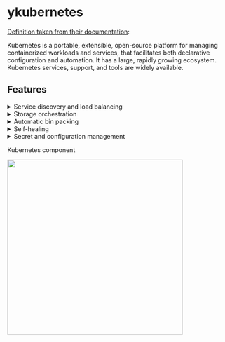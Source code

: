 # ykubernetes

[Definition taken from their documentation](https://kubernetes.io/docs/concepts/overview/what-is-kubernetes/):

Kubernetes is a portable, extensible, open-source platform for managing containerized workloads and services, that facilitates both declarative configuration and automation. It has a large, rapidly growing ecosystem. Kubernetes services, support, and tools are widely available.

Features
--------
<details>
<summary>Service discovery and load balancing</summary>
Kubernetes can expose a container using the DNS name or using their own IP address. If traffic to a container is high, Kubernetes is able to load balance and distribute the network traffic so that the deployment is stable.
</details>
  
  
<details>
<summary>Storage orchestration</summary>
Kubernetes allows you to automatically mount a storage system of your choice, such as local storages, public cloud providers, and more.
Automated rollouts and rollbacks You can describe the desired state for your deployed containers using Kubernetes, and it can change the actual state to the desired state at a controlled rate. For example, you can automate Kubernetes to create new containers for your deployment, remove existing containers and adopt all their resources to the new container.
</details>
<details>
<summary>Automatic bin packing</summary>
You provide Kubernetes with a cluster of nodes that it can use to run containerized tasks. You tell Kubernetes how much CPU and memory (RAM) each container needs. Kubernetes can fit containers onto your nodes to make the best use of your resources.
</details>
<details>
<summary>Self-healing</summary>
Kubernetes restarts containers that fail, replaces containers, kills containers that don't respond to your user-defined health check, and doesn't advertise them to clients until they are ready to serve.
</details>
<details>
<summary>Secret and configuration management</summary>
Kubernetes lets you store and manage sensitive information, such as passwords, OAuth tokens, and SSH keys. You can deploy and update secrets and application configuration without rebuilding your container images, and without exposing secrets in your stack configuration.
</details>

Kubernetes component

<img src="https://d33wubrfki0l68.cloudfront.net/2475489eaf20163ec0f54ddc1d92aa8d4c87c96b/e7c81/images/docs/components-of-kubernetes.svg" width="400">

